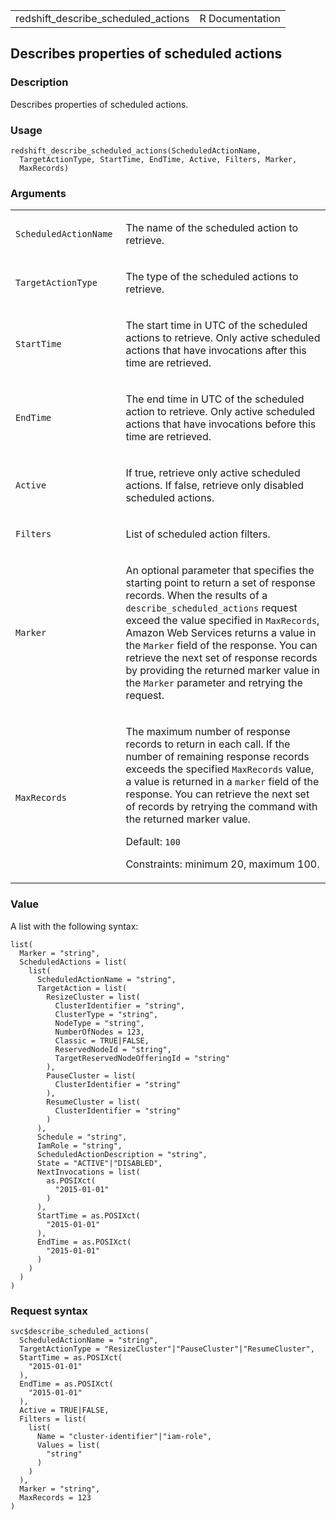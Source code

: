 <table style="width: 100%;">
<tbody>
<tr class="odd">
<td>redshift_describe_scheduled_actions</td>
<td style="text-align: right;">R Documentation</td>
</tr>
</tbody>
</table>

## Describes properties of scheduled actions

### Description

Describes properties of scheduled actions.

### Usage

    redshift_describe_scheduled_actions(ScheduledActionName,
      TargetActionType, StartTime, EndTime, Active, Filters, Marker,
      MaxRecords)

### Arguments

<table>
<colgroup>
<col style="width: 35%" />
<col style="width: 65%" />
</colgroup>
<tbody>
<tr class="odd">
<td><code
id="redshift_describe_scheduled_actions_:_ScheduledActionName">ScheduledActionName</code></td>
<td><p>The name of the scheduled action to retrieve.</p></td>
</tr>
<tr class="even">
<td><code
id="redshift_describe_scheduled_actions_:_TargetActionType">TargetActionType</code></td>
<td><p>The type of the scheduled actions to retrieve.</p></td>
</tr>
<tr class="odd">
<td><code
id="redshift_describe_scheduled_actions_:_StartTime">StartTime</code></td>
<td><p>The start time in UTC of the scheduled actions to retrieve. Only
active scheduled actions that have invocations after this time are
retrieved.</p></td>
</tr>
<tr class="even">
<td><code
id="redshift_describe_scheduled_actions_:_EndTime">EndTime</code></td>
<td><p>The end time in UTC of the scheduled action to retrieve. Only
active scheduled actions that have invocations before this time are
retrieved.</p></td>
</tr>
<tr class="odd">
<td><code
id="redshift_describe_scheduled_actions_:_Active">Active</code></td>
<td><p>If true, retrieve only active scheduled actions. If false,
retrieve only disabled scheduled actions.</p></td>
</tr>
<tr class="even">
<td><code
id="redshift_describe_scheduled_actions_:_Filters">Filters</code></td>
<td><p>List of scheduled action filters.</p></td>
</tr>
<tr class="odd">
<td><code
id="redshift_describe_scheduled_actions_:_Marker">Marker</code></td>
<td><p>An optional parameter that specifies the starting point to return
a set of response records. When the results of a
<code>describe_scheduled_actions</code> request exceed the value
specified in <code>MaxRecords</code>, Amazon Web Services returns a
value in the <code>Marker</code> field of the response. You can retrieve
the next set of response records by providing the returned marker value
in the <code>Marker</code> parameter and retrying the request.</p></td>
</tr>
<tr class="even">
<td><code
id="redshift_describe_scheduled_actions_:_MaxRecords">MaxRecords</code></td>
<td><p>The maximum number of response records to return in each call. If
the number of remaining response records exceeds the specified
<code>MaxRecords</code> value, a value is returned in a
<code>marker</code> field of the response. You can retrieve the next set
of records by retrying the command with the returned marker value.</p>
<p>Default: <code>100</code></p>
<p>Constraints: minimum 20, maximum 100.</p></td>
</tr>
</tbody>
</table>

### Value

A list with the following syntax:

    list(
      Marker = "string",
      ScheduledActions = list(
        list(
          ScheduledActionName = "string",
          TargetAction = list(
            ResizeCluster = list(
              ClusterIdentifier = "string",
              ClusterType = "string",
              NodeType = "string",
              NumberOfNodes = 123,
              Classic = TRUE|FALSE,
              ReservedNodeId = "string",
              TargetReservedNodeOfferingId = "string"
            ),
            PauseCluster = list(
              ClusterIdentifier = "string"
            ),
            ResumeCluster = list(
              ClusterIdentifier = "string"
            )
          ),
          Schedule = "string",
          IamRole = "string",
          ScheduledActionDescription = "string",
          State = "ACTIVE"|"DISABLED",
          NextInvocations = list(
            as.POSIXct(
              "2015-01-01"
            )
          ),
          StartTime = as.POSIXct(
            "2015-01-01"
          ),
          EndTime = as.POSIXct(
            "2015-01-01"
          )
        )
      )
    )

### Request syntax

    svc$describe_scheduled_actions(
      ScheduledActionName = "string",
      TargetActionType = "ResizeCluster"|"PauseCluster"|"ResumeCluster",
      StartTime = as.POSIXct(
        "2015-01-01"
      ),
      EndTime = as.POSIXct(
        "2015-01-01"
      ),
      Active = TRUE|FALSE,
      Filters = list(
        list(
          Name = "cluster-identifier"|"iam-role",
          Values = list(
            "string"
          )
        )
      ),
      Marker = "string",
      MaxRecords = 123
    )
